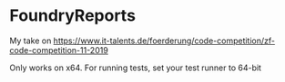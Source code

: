 # FoundryReports
My take on https://www.it-talents.de/foerderung/code-competition/zf-code-competition-11-2019


Only works on x64. For running tests, set your test runner to 64-bit
